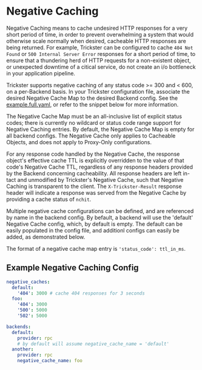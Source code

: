 # Negative Caching

Negative Caching means to cache undesired HTTP responses for a very short period of time, in order to prevent overwhelming a system that would otherwise scale normally when desired, cacheable HTTP responses are being returned. For example, Trickster can be configured to cache `404 Not Found` or `500 Internal Server Error` responses for a short period of time, to ensure that a thundering herd of HTTP requests for a non-existent object, or unexpected downtime of a citical service, do not create an i/o bottleneck in your application pipeline.

Trickster supports negative caching of any status code >= 300 and < 600, on a per-Backend basis. In your Trickster configuration file, associate the desired Negative Cache Map to the desired Backend config. See the [example.full.yaml](../examples/conf/example.full.yaml), or refer to the snippet below for more information.

The Negative Cache Map must be an all-inclusive list of explicit status codes; there is currently no wildcard or status code range support for Negative Caching entries. By default, the Negative Cache Map is empty for all backend configs. The Negative Cache only applies to Cacheable Objects, and does not apply to Proxy-Only configurations.

For any response code handled by the Negative Cache, the response object's effective cache TTL is explicitly overridden to the value of that code's Negative Cache TTL, regardless of any response headers provided by the Backend concerning cacheability. All response headers are left in-tact and unmodified by Trickster's Negative Cache, such that Negative Caching is transparent to the client. The `X-Trickster-Result` response header will indicate a response was served from the Negative Cache by providing a cache status of `nchit`.

Multiple negative cache configurations can be defined, and are referenced by name in the backend config. By befault, a backend will use the 'default' Negative Cache config, which, by default is empty. The default can be easily populated in the config file, and additionl configs can easily be added, as demonstrated below.

The format of a negative cache map entry is `'status_code': ttl_in_ms`.

## Example Negative Caching Config

```yaml
negative_caches:
  default:
    '404': 3000 # cache 404 responses for 3 seconds
  foo:
    '404': 3000
    '500': 5000
    '502': 5000

backends:
  default:
    provider: rpc
    # by default will assume negative_cache_name = 'default'
  another:
    provider: rpc
    negative_cache_name: foo
```
